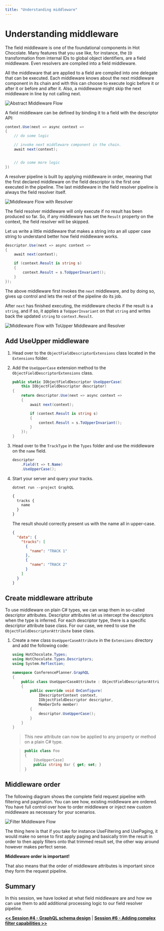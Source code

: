 ```yaml
---
title: "Understanding middleware"
---
```


# Understanding middleware

The field middleware is one of the foundational components in Hot Chocolate. Many features that you use like, for instance, the `ID` transformation from internal IDs to global object identifiers, are a field middleware. Even resolvers are compiled into a field middleware.

All the middleware that are applied to a field are compiled into one delegate that can be executed. Each middleware knows about the next middleware component in its chain and with this can choose to execute logic before it or after it or before and after it. Also, a middleware might skip the next middleware in line by not calling next.

![Abstract Middleware Flow](images/17-middleware-flow.png)

A field middleware can be defined by binding it to a field with the descriptor API:

```csharp
context.Use(next => async context =>
{
    // do some logic

    // invoke next middleware component in the chain.
    await next(context);


    // do some more logic
})
```

A resolver pipeline is built by applying middleware in order, meaning that the first declared middleware on the field descriptor is the first one executed in the pipeline. The last middleware in the field resolver pipeline is always the field resolver itself.

![Middleware Flow with Resolver](images/18-middleware-flow.png)

The field resolver middleware will only execute if no result has been produced so far. So, if any middleware has set the `Result` property on the context, the field resolver will be skipped.

Let us write a little middleware that makes a string into an all upper case string to understand better how field middleware works.

```csharp
descriptor.Use(next => async context =>
{
    await next(context);

    if (context.Result is string s)
    {
        context.Result = s.ToUpperInvariant();
    }
});
```

The above middleware first invokes the `next` middleware, and by doing so, gives up control and lets the rest of the pipeline do its job.

After `next` has finished executing, the middleware checks if the result is a `string`, and if so, it applies a `ToUpperInvariant` on that `string` and writes back the updated `string` to `context.Result`.

![Middleware Flow with ToUpper Middleware and Resolver](images/19-middleware-flow.png)

## Add UseUpper middleware

1. Head over to the `ObjectFieldDescriptorExtensions` class located in the `Extensions` folder.

1. Add the `UseUpperCase` extension method to the `ObjectFieldDescriptorExtensions` class.

   ```csharp
   public static IObjectFieldDescriptor UseUpperCase(
       this IObjectFieldDescriptor descriptor)
   {
       return descriptor.Use(next => async context =>
       {
           await next(context);

           if (context.Result is string s)
           {
               context.Result = s.ToUpperInvariant();
           }
       });
   }
   ```

1. Head over to the `TrackType` in the `Types` folder and use the middleware on the `name` field.

   ```csharp
   descriptor
       .Field(t => t.Name)
       .UseUpperCase();
   ```

1. Start your server and query your tracks.

   ```console
   dotnet run --project GraphQL
   ```

   ```graphql
   {
     tracks {
       name
     }
   }
   ```

   The result should correctly present us with the name all in upper-case.

   ```json
   {
     "data": {
       "tracks": [
         {
           "name": "TRACK 1"
         },
         {
           "name": "TRACK 2"
         }
       ]
     }
   }
   ```

## Create middleware attribute

To use middleware on plain C# types, we can wrap them in so-called descriptor attributes. Descriptor attributes let us intercept the descriptors when the type is inferred. For each descriptor type, there is a specific descriptor attribute base class. For our case, we need to use the `ObjectFieldDescriptorAttribute` base class.

1. Create a new class `UseUpperCaseAttribute` in the `Extensions` directory and add the following code:

   ```csharp
   using HotChocolate.Types;
   using HotChocolate.Types.Descriptors;
   using System.Reflection;

   namespace ConferencePlanner.GraphQL
   {
       public class UseUpperCaseAttribute : ObjectFieldDescriptorAttribute
       {
           public override void OnConfigure(
               IDescriptorContext context,
               IObjectFieldDescriptor descriptor,
               MemberInfo member)
           {
               descriptor.UseUpperCase();
           }
       }
   }
   ```

   > This new attribute can now be applied to any property or method on a plain C# type.

   > ```csharp
   > public class Foo
   > {
   >     [UseUpperCase]
   >     public string Bar { get; set; }
   > }
   > ```

## Middleware order

The following diagram shows the complete field request pipeline with filtering and pagination. You can see how, existing middleware are ordered. You have full control over how to order middleware or inject new custom middleware as necessary for your scenarios.

![Filter Middleware Flow](images/20-middleware-flow.png)

The thing here is that if you take for instance UseFiltering and UsePaging, it would make no sense to first apply paging and basically trim the result in order to then apply filters onto that trimmed result set, the other way around however makes perfect sense.

**Middleware order is important!**

That also means that the order of middleware attributes is important since they form the request pipeline.

## Summary

In this session, we have looked at what field middleware are and how we can use them to add additional processing logic to our field resolver pipeline.

[**<< Session #4 - GraphQL schema design**](4-schema-design.md) | [**Session #6 - Adding complex filter capabilities >>**](6-adding-complex-filter-capabilities.md)
